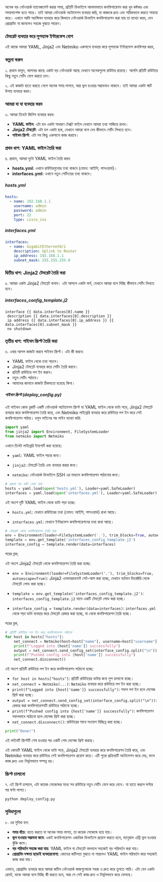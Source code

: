 অনেক বড় নেটওয়ার্ক ম্যানেজমেন্ট করার সময়, প্রতিটি ডিভাইসে আলাদাভাবে কনফিগারেশন করা খুব কষ্টকর এবং সময়সাপেক্ষ হতে পারে। তাই আমরা নেটওয়ার্ক অটোমেশন ব্যবহার করি, যা কাজকে দ্রুত এবং সঠিকভাবে করতে সাহায্য করে। এখানে আমি অ্যান্সিবল ব্যবহার করে কিভাবে নেটওয়ার্ক ডিভাইস কনফিগারেশন করা যায় তা ব্যাখ্যা করব, যেন প্রোগ্রামিং না জানলেও সহজে বুঝতে পারেন।

### টেমপ্লেট ব্যবহার করে লুপব্যাক ইন্টারফেস যোগ

এই কাজে আমরা YAML, Jinja2 এবং Netmiko একসাথে ব্যবহার করে লুপব্যাক ইন্টারফেস কনফিগার করব,

### কল্পনা করুন

১. প্রথমে ভাবুন, আপনার কাছে একটা বড় নেটওয়ার্ক আছে যেখানে অনেকগুলো রাউটার রয়েছে। আপনি প্রতিটি রাউটারে কিছু নতুন সেটিং যোগ করতে চান।

২. এই কাজটা হাতে করতে গেলে অনেক সময় লাগবে, আর ভুল হওয়ার সম্ভাবনাও থাকবে। তাই আমরা একটা স্মার্ট উপায় ব্যবহার করব।

### আমরা যা যা ব্যবহার করব

৩. আমরা তিনটে জিনিস ব্যবহার করব:
- **YAML ফাইল**: এটা হল একটা সাধারণ টেক্সট ফাইল যেখানে আমরা তথ্য সাজিয়ে রাখব।
- **Jinja2 টেমপ্লেট**: এটা হল একটা ছক, যেখানে আমরা বলে দেব কীভাবে সেটিং লিখতে হবে।
- **পাইথন স্ক্রিপ্ট**: এটা সব কিছু একসাথে কাজ করাবে।

### প্রথম ধাপ: YAML ফাইল তৈরি করা

৪. প্রথমে, আমরা দুটো YAML ফাইল তৈরি করব:
- **hosts.yml**: এখানে রাউটারগুলোর তথ্য থাকবে (যেমন: আইপি, পাসওয়ার্ড)।
- **interfaces.yml**: এখানে নতুন সেটিংয়ের তথ্য থাকবে।

##### hosts.yml

```yaml
hosts:
  - name: 192.168.1.1
    username: admin
    password: admin
    port: 22
    type: cisco_ios
```

##### interfaces.yml

```yaml
interfaces:
  - name: GigabitEthernet0/1
    description: Uplink to Router
    ip_address: 192.168.1.1
    subnet_mask: 255.255.255.0
```

### দ্বিতীয় ধাপ: Jinja2 টেমপ্লেট তৈরি করা

৫. আমরা একটা Jinja2 টেমপ্লেট বানাব। এটা আসলে একটা ফর্ম, যেখানে আমরা বলে দিচ্ছি কীভাবে সেটিং লিখতে হবে।

##### interfaces_config_template.j2

```jinja2
interface {{ data.interfaces[0].name }}
 description {{ data.interfaces[0].description }}
 ip address {{ data.interfaces[0].ip_address }} {{ data.interfaces[0].subnet_mask }}
 no shutdown
```

### তৃতীয় ধাপ: পাইথন স্ক্রিপ্ট তৈরি করা

৬. এবার আসল কাজটা করবে পাইথন স্ক্রিপ্ট। এটা কী করবে:
- YAML ফাইল থেকে তথ্য পড়বে।
- Jinja2 টেমপ্লেট ব্যবহার করে সেটিং তৈরি করবে।
- প্রতিটি রাউটারে লগ ইন করবে।
- নতুন সেটিং পাঠাবে।
- আমাদের জানাবে কাজটা ঠিকমতো হয়েছে কিনা।

##### পাইথন স্ক্রিপ্ট (deploy_config.py)

এই পাইথন কোড ব্লকটি একটি নেটওয়ার্ক অটোমেশন স্ক্রিপ্ট যা YAML ফাইল থেকে ডাটা পড়ে, Jinja2 টেমপ্লেট ব্যবহার করে কনফিগারেশন তৈরি করে, এবং Netmiko লাইব্রেরি ব্যবহার করে রাউটারে লগ ইন করে সেই কনফিগারেশন পাঠায়। চলুন লাইনের পর লাইন ব্যাখ্যা করি:

```python
import yaml
from jinja2 import Environment, FileSystemLoader
from netmiko import Netmiko
```

এখানে তিনটা লাইব্রেরি ইমপোর্ট করা হয়েছে:

- `yaml`: YAML ফাইল পড়ার জন্য।
  
- `jinja2`: টেমপ্লেট তৈরি এবং ব্যবহার করার জন্য।

- `netmiko`: নেটওয়ার্ক ডিভাইসে SSH এর মাধ্যমে কনফিগারেশন পাঠানোর জন্য।

```python
# প্রথমে সব ডাটা লোড করা
hosts = yaml.load(open('hosts.yml'), Loader=yaml.SafeLoader)
interfaces = yaml.load(open('interfaces.yml'), Loader=yaml.SafeLoader)
```

এই অংশে দুটি YAML ফাইল থেকে ডাটা পড়া হচ্ছে:

- `hosts.yml`: যেখানে রাউটারের তথ্য (যেমন: আইপি, পাসওয়ার্ড) রাখা আছে।

- `interfaces.yml`: যেখানে ইন্টারফেস কনফিগারেশনের তথ্য রাখা আছে।

```python
# টেমপ্লেট থেকে কনফিগারেশন তৈরি করা
env = Environment(loader=FileSystemLoader('.'), trim_blocks=True, autoescape=True)
template = env.get_template('interfaces_config_template.j2')
interface_config = template.render(data=interfaces)
```
পরের ব্লক;

এই অংশে Jinja2 টেমপ্লেট থেকে কনফিগারেশন তৈরি করা হচ্ছে:
- `env = Environment(loader=FileSystemLoader('.'), trim_blocks=True, autoescape=True)`: 
Jinja2 এনভায়রনমেন্ট সেট-আপ করা হচ্ছে, যেখানে বর্তমান ডিরেক্টরি থেকে টেমপ্লেট লোড করা হচ্ছে।

- `template = env.get_template('interfaces_config_template.j2')`: `interfaces_config_template.j2` নামে একটি টেমপ্লেট লোড করা হচ্ছে।

- `interface_config = template.render(data=interfaces)`: `interfaces.yml` থেকে পড়া ডাটা ব্যবহার করে টেমপ্লেট রেন্ডার করা হচ্ছে, যা থেকে কনফিগারেশন তৈরি হচ্ছে।

পরের ব্লক,

```python
# প্রতিটি রাউটারে লগ ইন করে কনফিগারেশন পাঠানো
for host in hosts["hosts"]:
    net_connect = Netmiko(host=host["name"], username=host["username"], password=host["password"], port=host["port"], device_type=host["type"])
    print(f"Logged into {host['name']} successfully")
    output = net_connect.send_config_set(interface_config.split("\n"))
    print(f"Pushed config into {host['name']} successfully")
    net_connect.disconnect()
```

এই অংশে প্রতিটি রাউটারে লগ ইন করে কনফিগারেশন পাঠানো হচ্ছে:
- `for host in hosts["hosts"]`: প্রতিটি রাউটারের ডাটার জন্য লুপ চালানো হচ্ছে।
- `net_connect = Netmiko(...)`: `Netmiko` ব্যবহার করে রাউটারে লগ ইন করা হচ্ছে।
- `print(f"Logged into {host['name']} successfully")`: সফল লগ ইন হলে মেসেজ প্রিন্ট করা হচ্ছে।
- `output = net_connect.send_config_set(interface_config.split("\n"))`: রেন্ডার করা কনফিগারেশনটি রাউটারে পাঠানো হচ্ছে।
- `print(f"Pushed config into {host['name']} successfully")`: কনফিগারেশন সফলভাবে পাঠানো হলে মেসেজ প্রিন্ট করা হচ্ছে।
- `net_connect.disconnect()`: রাউটারের সাথে সংযোগ বিচ্ছিন্ন করা হচ্ছে।

```python
print("Done!")
```

এই লাইনটি স্ক্রিপ্টটি শেষ হওয়ার পর একটি শেষ মেসেজ প্রিন্ট করছে।

এই কোডটি YAML ফাইল থেকে ডাটা পড়ে, Jinja2 টেমপ্লেট ব্যবহার করে কনফিগারেশন তৈরি করে, এবং Netmiko ব্যবহার করে রাউটারে সেই কনফিগারেশন প্রয়োগ করে। এটি পুরো প্রক্রিয়াটি অটোমেশন করে দেয়, ফলে কাজ দ্রুত এবং নির্ভুলভাবে সম্পন্ন হয়।

### স্ক্রিপ্ট চালানো

৭. এই স্ক্রিপ্ট চালালে, এটা কয়েক সেকেন্ডের মধ্যে সব রাউটারে নতুন সেটিং যোগ করে দেবে। যা হাতে করলে ঘণ্টার পর ঘণ্টা লাগত।

```bash
python deploy_config.py
```

### সুবিধাগুলো

৮. এর সুবিধা হল:
- **সময় বাঁচে**: হাতে করতে যা অনেক সময় লাগত, তা কয়েক সেকেন্ডে হয়ে যায়।
- **ভুল হওয়ার সম্ভাবনা কমে**: একই কনফিগারেশন একাধিক ডিভাইসে প্রয়োগ করতে হলে, ম্যানুয়াল এন্ট্রি ভুল হওয়ার ঝুঁকি কমে।
- **বড় পরিবর্তন সহজে করা যায়**: YAML ফাইল বা টেমপ্লেট বদলালে সহজেই বড় পরিবর্তন করা যায়।
- **প্রোগ্রামিং দক্ষতা ছাড়াই ব্যবহারযোগ্য**: কোডের জটিলতা বুঝতে না পারলেও YAML ফাইল পরিবর্তন করে সহজেই কাজ করা যায়।

এভাবে, প্রোগ্রামিং ব্যবহার করে আমরা জটিল নেটওয়ার্ক কাজগুলোকে সহজ ও দ্রুত করে তুলতে পারি। এটা যেন একটা রোবট, যাকে আমরা বলে দিচ্ছি কী করতে হবে, আর সে সেই কাজ দ্রুত ও নির্ভুলভাবে করে ফেলছে।